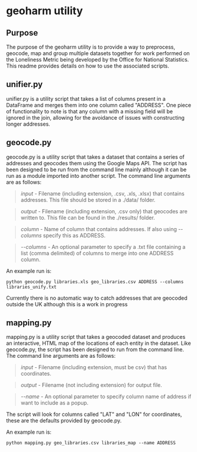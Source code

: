 # geoharm utility

## Purpose
The purpose of the geoharm utility is to provide a way to preprocess, geocode, map and group multiple datasets together
for work performed on the Loneliness Metric being developed by the Office for National Statistics. This readme provides
details on how to use the associated scripts.


## unifier.py
unifier.py is a utility script that takes a list of columns present in a DataFrame and merges them into one column called
"ADDRESS". One piece of functionality to note is that any column with a missing field will be ignored in the join, allowing
for the avoidance of issues with constructing longer addresses.


## geocode.py
geocode.py is a utility script that takes a dataset that contains a series of addresses and geocodes them using the Google
Maps API. The script has been designed to be run from the command line mainly although it can be run as a module imported
into another script. The command line arguments are as follows:

> *input* - Filename (including extension, .csv, .xls, .xlsx) that contains addresses. This file should be stored in a ./data/
folder.

> *output* - Filename (including extension, .csv only) that geocodes are written to. This file can be found in the ./results/
folder.

> *column* - Name of column that contains addresses. If also using --*columns* specify this as ADDRESS.

> *--columns* - An optional parameter to specify a .txt file containing a list (comma delimited) of columns to merge into
one ADDRESS column.

An example run is:

```python geocode.py libraries.xls geo_libraries.csv ADDRESS --columns libraries_unify.txt```

Currently there is no automatic way to catch addresses that are geocoded outside the UK although this is a work in progress


## mapping.py
mapping.py is a utility script that takes a geocoded dataset and produces an interactive, HTML map of the locations of each
entity in the dataset. Like geocode.py, the script has been designed to run from the command line. The command line arguments
are as follows:

> *input* - Filename (including extension, must be csv) that has coordinates.

> *output* - Filename (not including extension) for output file.

> *--name* - An optional parameter to specify column name of address if want to include as a popup.

The script will look for columns called "LAT" and "LON" for coordinates, these are the defaults provided by geocode.py.

An example run is:

```python mapping.py geo_libraries.csv libraries_map --name ADDRESS```